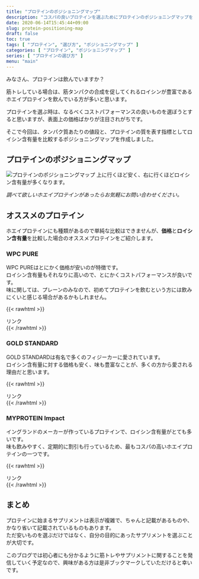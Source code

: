 ```yaml
---
title: "プロテインのポジショニングマップ"
description: "コスパの良いプロテインを選ぶためにプロテインのポジショニングマップを作成しました。安くて質の良いプロテインを選ぶのに参考にしていただければと思います。"
date: 2020-06-14T15:45:44+09:00
slug: protein-positioning-map
draft: false
toc: true
tags: [ "プロテイン", "選び方", "ポジショニングマップ" ]
categories: [ "プロテイン", "ポジショニングマップ" ]
series: [ "プロテインの選び方" ]
menu: "main"
---
```



みなさん、プロテインは飲んでいますか？  

筋トレしている場合は、筋タンパクの合成を促してくれるロイシンが豊富であるホエイプロテインを飲んでいる方が多いと思います。  

プロテインを選ぶ時は、なるべくコストパフォーマンスの良いものを選ぼうとすると思いますが、表面上の価格ばかりが注目されがちです。  

そこで今回は、タンパク質あたりの値段と、プロテインの質を表す指標としてロイシン含有量を比較するポジショニングマップを作成しました。  

## プロテインのポジショニングマップ

![プロテインのポジショニングマップ](/img/protein-selection.jpeg)
上に行くほど安く、右に行くほどロイシン含有量が多くなります。  

*調べて欲しいホエイプロテインがあったらお気軽にお問い合わせください。*

## オススメのプロテイン
ホエイプロテインにも種類があるので単純な比較はできませんが、**価格**と**ロイシン含有量**を比較した場合のオススメプロテインをご紹介します。  

### WPC PURE

WPC PUREはとにかく価格が安いのが特徴です。  
ロイシン含有量もそれなりに高いので、とにかくコストパフォーマンスが良いです。  
味に関しては、プレーンのみなので、初めてプロテインを飲むという方には飲みにくいと感じる場合があるかもしれません。  

{{< rawhtml >}}
<!-- START MoshimoAffiliateEasyLink -->
<script type="text/javascript">
(function(b,c,f,g,a,d,e){b.MoshimoAffiliateObject=a;
b[a]=b[a]||function(){arguments.currentScript=c.currentScript
||c.scripts[c.scripts.length-2];(b[a].q=b[a].q||[]).push(arguments)};
c.getElementById(a)||(d=c.createElement(f),d.src=g,
d.id=a,e=c.getElementsByTagName("body")[0],e.appendChild(d))})
(window,document,"script","//dn.msmstatic.com/site/cardlink/bundle.js","msmaflink");
msmaflink({"n":"リミテスト ホエイプロテイン コーヒー 1kg WPC PURE 人工甘味料 香料 無添加 国産 国内自社工場製造","b":"","t":"","d":"https:\/\/thumbnail.image.rakuten.co.jp","c_p":"\/@0_mall\/limitest\/cabinet","p":["\/imgrc0075849423.jpg","\/item_wpc_moet.jpg","\/07161726\/imgrc0079499125.jpg"],"u":{"u":"https:\/\/item.rakuten.co.jp\/limitest\/70003300\/","t":"rakuten","r_v":""},"aid":{"rakuten":"2035711","yahoo":"2036424"},"eid":"OqY6M","s":"s"});
</script>
<div id="msmaflink-OqY6M">リンク</div>
<!-- MoshimoAffiliateEasyLink END -->
{{< /rawhtml >}}

### GOLD STANDARD

GOLD STANDARDは有名で多くのフィジーカーに愛されています。  
ロイシン含有量に対する価格も安く、味も豊富なことが、多くの方から愛される理由だと思います。  

{{< rawhtml >}}
<!-- START MoshimoAffiliateEasyLink -->
<script type="text/javascript">
(function(b,c,f,g,a,d,e){b.MoshimoAffiliateObject=a;
b[a]=b[a]||function(){arguments.currentScript=c.currentScript
||c.scripts[c.scripts.length-2];(b[a].q=b[a].q||[]).push(arguments)};
c.getElementById(a)||(d=c.createElement(f),d.src=g,
d.id=a,e=c.getElementsByTagName("body")[0],e.appendChild(d))})
(window,document,"script","//dn.msmstatic.com/site/cardlink/bundle.js","msmaflink");
msmaflink({"n":"【送料無料】[目玉]【正規代理店】ゴールドスタンダード 100％ ホエイ プロテイン ダブルリッチチョコレート 2.27kgビターな大人のチョコレート味！ プロテイン 女性 Optimum Nutrition オプティマム [Informed choice]","b":"","t":"","d":"https:\/\/thumbnail.image.rakuten.co.jp","c_p":"\/@0_mall\/proteinusa\/cabinet\/item\/o_01","p":["\/op-05126.jpg","\/sub\/op-05126_1.jpg","\/sub\/op-05126_5.jpg"],"u":{"u":"https:\/\/item.rakuten.co.jp\/proteinusa\/op-02866\/","t":"rakuten","r_v":""},"aid":{"rakuten":"2035711","yahoo":"2036424"},"eid":"YU9b4","s":"s"});
</script>
<div id="msmaflink-YU9b4">リンク</div>
<!-- MoshimoAffiliateEasyLink END -->
{{< /rawhtml >}}

### MYPROTEIN Impact

イングランドのメーカーが作っているプロテインで、ロイシン含有量がとても多いです。  
味も飲みやすく、定期的に割引も行っているため、最もコスパの高いホエイプロテインの一つです。  

{{< rawhtml >}}
<!-- START MoshimoAffiliateEasyLink -->
<script type="text/javascript">
(function(b,c,f,g,a,d,e){b.MoshimoAffiliateObject=a;
b[a]=b[a]||function(){arguments.currentScript=c.currentScript
||c.scripts[c.scripts.length-2];(b[a].q=b[a].q||[]).push(arguments)};
c.getElementById(a)||(d=c.createElement(f),d.src=g,
d.id=a,e=c.getElementsByTagName("body")[0],e.appendChild(d))})
(window,document,"script","//dn.msmstatic.com/site/cardlink/bundle.js","msmaflink");
msmaflink({"n":"マイプロテイン 公式 【MyProtein】　Impact　ホエイプロテイン　（チョコレートシリーズ） 1kg　約40食分【楽天海外直送】","b":"","t":"","d":"https:\/\/thumbnail.image.rakuten.co.jp","c_p":"\/@0_mall\/myprotein\/cabinet","p":["\/it\/10530943_1kg_choc_tp.jpg","\/s\/b2_rank2.jpg","\/io\/iwp_chocolate_1_25kg.jpg"],"u":{"u":"https:\/\/item.rakuten.co.jp\/myprotein\/10530943_1000_chocolate\/","t":"rakuten","r_v":""},"aid":{"rakuten":"2035711","yahoo":"2036424"},"eid":"6KGat","s":"s"});
</script>
<div id="msmaflink-6KGat">リンク</div>
<!-- MoshimoAffiliateEasyLink END -->
{{< /rawhtml >}}

## まとめ

プロテインに始まるサプリメントは表示が複雑で、ちゃんと記載があるものや、かなり省いて記載されているものもあります。  
ただ安いものを選ぶだけではなく、自分の目的にあったサプリメントを選ぶことが大切です。  

このブログでは初心者にも分かるように筋トレやサプリメントに関することを発信していく予定なので、興味がある方は是非ブックマークしていただけると幸いです。
